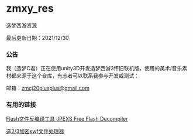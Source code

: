 # zmxy_res
造梦西游资源

最后更新日期：2021/12/30

### 公告

我（造梦C君）正在使用unity3D开发造梦西游3怀旧联机版，使用的美术/音乐素材都来源于这个仓库，有志者可以联系我参与开发或测试：

邮箱：zmcj20plusplus@gmail.com

### 有用的链接

[Flash文件反编译工具 JPEXS Free Flash Decompiler](https://github.com/jindrapetrik/jpexs-decompiler)

[造2/3加密swf文件处理器](https://github.com/jbji/ZaoMeng_JourneyToTheWest_3_4399_Flash_Utility)